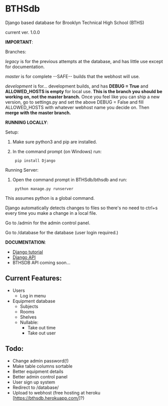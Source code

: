 # BTHSdb
Django based database for Brooklyn Technical High School (BTHS)

current ver. 1.0.0

**IMPORTANT**: 

Branches:

*legacy* is for the previous attempts at the database, and has little use except for documentation.

*master* is for complete --SAFE-- builds that the webhost will use.

*development* is for... development builds, and has **DEBUG = True** and 
**ALLOWED_HOSTS is empty** for local use. **This is the branch you should be working on, not the master branch.** 
Once you feel like you can ship a new version, go to settings.py and set the above DEBUG = False and fill ALLOWED_HOSTS with whatever webhost name you decide on. Then **merge with the master branch.**


**RUNNING LOCALLY**:

Setup:

1. Make sure python3 and pip are installed.
2. In the command prompt (on Windows) run: 

        pip install Django

Running Server:

1. Open the command prompt in BTHSdb/bthsdb and run:

        python manage.py runserver
  
  This assumes python is a global command.
  
  Django automatically detects changes to files so there's no need to ctrl+s every time you make a change in a local file.

  Go to /admin for the admin control panel.
  
  Go to /database for the database (user login required.)

**DOCUMENTATION**:

* [Django tutorial](https://docs.djangoproject.com/en/1.9/intro/tutorial01/)
* [Django API](https://docs.djangoproject.com/en/1.9/)
* BTHSDB API coming soon...


Current Features:
-----------------
* Users
  - Log in menu
* Equipment database
  - Subjects
  - Rooms
  - Shelves
  - Nullable: 
    - Take out time
    - Take out user


Todo:
-----------------
* Change admin password(!) 
* Make table columns sortable
* Better equipment details 
* Better admin control panel
* User sign up system
* Redirect to /database/
* Upload to webhost (free hosting at heroku [https://bthsdb.herokuapp.com/]?)
